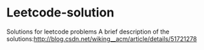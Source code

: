 # Leetcode-solution
Solutions for leetcode problems
A brief description of the solutions:http://blog.csdn.net/wiking__acm/article/details/51721278